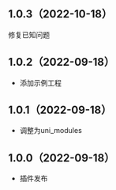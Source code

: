 ## 1.0.3（2022-10-18）
修复已知问题
## 1.0.2（2022-09-18）
- 添加示例工程
## 1.0.1（2022-09-18）
- 调整为uni_modules
## 1.0.0（2022-09-18）
- 插件发布
